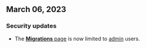 ## March 06, 2023
  
<h3> Security updates </h3>

- The [**Migrations** page](../cockroachcloud/migrations-page.html) is now limited to [admin](../cockroachcloud/authorization.html#org-administrator-legacy) users.
